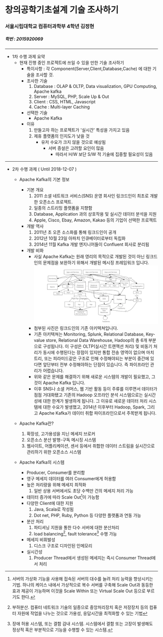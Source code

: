 # 창의공학기초설계 기술 조사하기
### 서울시립대학교 컴퓨터과학부 4학년 김정현
##### 학번 : 2015920069
---
- 1차 수행 과제 요약
  * 현재 진행 중인 프로젝트에 쓰일 수 있을 만한 기술 조사하기
    - 특이사항 : 각 Component(Server,Client,Database,Cache) 에 대한 기술을 조사할 것.
    - 조사한 기술
      1. Database : OLAP & OLTP, Data visualization, GPU Computing, Apache kafka
      2. Server : MySQL, PHP, Scale Up & Out
      3. Client : CSS, HTML, Javascript
      4. Cache : Multi-layer Caching
    - 선택한 기술
      * Apache Kafka
    - 이유
      1. 만들고자 하는 프로젝트가 '실시간' 특성을 가지고 있음
      2. 제휴 플랫폼의 인지도가 낮을 것
          - 유저 수요가 크지 않을 것으로 예상됨
            - 서버 증설은 고려할 요인이 많음
              * 따라서 H/W 보단 S/W 적 기술에 집중할 필요성이 있음
---
- 2차 수행 과제 ( Until 2018-12-07 )
  * Apache Kafka의 기본 정보
      - 기본 개요
          1. 2011 소셜 네트워크 서비스(SNS) 운영 회사인 링크드인이 최초로 개발한 오픈소스 프로젝트.
          2. 일종의 스트리밍 플랫폼을 지향함
          3. Database, Application 과의 상호작용 및 실시간 데이터 분석을 지원
          4. Apple, Cisco, Ebay, Amazon, Kakao 등의 기업이 선택한 프로젝트
      - 개발 역사
          1. 2011년 초 오픈 소스화를 통해 링크드인이 공개
          2. 2012년 10월 23일 아파치 인큐베이터로부터 독립화
          3. 2014년 11월 Kafka 개발 엔지니어들이 Confluent 회사로 분리됨
      - 개발 비화
          * 사실 Apache Kafka는 원래 영리의 목적으로 개발된 것이 아닌 링크드인의 문제점을 보완하기 위해서 개발된 메시징 프레임워크 입니다.
             <img src="https://github.com/KimJeongHyun/Creative_Engineering/blob/master/Tech_investigate_Resource/LinkedIn_Archi.png">
          * 첨부된 사진은 링크드인의 기존 아키텍쳐입니다.
          * 기존 아키텍쳐는 Monitoring, Splunk, Relational Database, Key-value store, Relational Data Warehouse, Hadoop의 총 6개 부분으로 구성됩니다. 이 구성은 OLTP(실시간 트랜잭션 처리) 및 비동기 처리가 동시에 수행된다는 장점이 있지만 통합 전송 영역이 없으며 마치 트리, 또는 피라미드같은 구조로 인해 수정해야되는 부분이 중간에 있다면 앞단부터 전부 수정해야하는 단점이 있습니다. 즉 파이프라인 관리가 어렵습니다.
          * 위와 같은 문제를 해결하기 위해 새로운 시스템의 개발이 필요했고, 그것이 Apache Kafka 입니다.
          * 이후 SNS나 소셜 커머스, 웹 기반 활동 등이 주류를 이루면서 데이터가 점점 거대화됐고 기존의 Hadoop 오프라인 분석 시스템으로는 실시간성에 대한 한계가 발생하게 됩니다. 그 이유로 새로운 데이터 처리 시스템에 대한 수요가 발생했고, 2014년 이후부터 Hadoop, Spark, 그리고 Apache Kafka가 데이터 취합 파이프라인으로서 주목받게 됩니다.
       
  * Apache Kafka란?
      1. 확장성, 고가용성을 지닌 메세지 브로커
      2. 오픈소스 분산 발행-구독 메시징 시스템
      3. 웹사이트, 어플리케이션, 센서 등에서 취합한 데이터 스트림을 실시간으로 관리하기 위한 오픈소스 시스템
      
  * Apache Kafka의 시스템
      - Producer, Consumer를 분리함
      - 영구 메세지 데이터를 여러 Consumer에게 허용함
      - 높은 처리량을 위해 메세지 최적화
         1. 일반 상용 서버에서도 초당 수백만 건의 메세지 처리 가능
      - 데이터 증가에 따라 Scale Out[^1]이 가능함
      - 다양한 Client에 대한 지원
         1. Java, Scala로 작성됨
         2. Dot net, PHP, Ruby, Python 등 다양한 플랫폼과 연동 가능
      - 분산 처리
         1. 파티셔닝 지원을 통한 다수 서버에 대한 분산처리
         2. load balancing[^2], fault tolerance[^3] 수행 가능
      - 메세지 비휘발성
         1. 디스크 구조로 디자인된 인메모리 
      - 실시간성
         1. Producer Thread에서 생성된 메세지는 즉시 Consumer Thread에서 처리
         
         
[^1]: 서버의 가상화 기능을 사용해 접속된 서버의 대수를 늘려 처리 능력을 향상시키는 기법. 하나의 케이스 내에서 가상적으로 복수 서버를 구축해 Scale Out과 동등한 효과 제공이 가능하며 이것을 Scale Within 또는 Virtual Scale Out 등으로 부르기도 한다.
[^2]: 부하분산. 컴퓨터 네트워크 기술의 일종으로 중앙처리장치 혹은 저장장치 등의 컴퓨터 자원에 작업을 나누는 것으로 가용성, 응답시간을 최적화할 수 있는 기법
[^3]: 장애 허용 시스템, 또는 결함 감내 시스템. 시스템에서 결함 또는 고장이 발생해도 정상적 혹은 부분적으로 기능을 수행할 수 있는 시스템.

